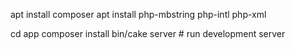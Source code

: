 apt install composer
apt install php-mbstring php-intl php-xml

cd app
composer install
bin/cake server # run development server
